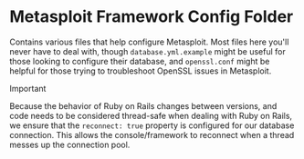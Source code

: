 # Metasploit Framework Config Folder

Contains various files that help configure Metasploit. Most files here you'll never have to deal with, though
`database.yml.example` might be useful for those looking to configure their database, and `openssl.conf`
might be helpful for those trying to troubleshoot OpenSSL issues in Metasploit.

> [!IMPORTANT]
> Because the behavior of Ruby on Rails changes between versions,
> and code needs to be considered thread-safe when dealing with Ruby on Rails,
> we ensure that the `reconnect: true` property is configured for our database
> connection. This allows the console/framework to reconnect when a thread messes
> up the connection pool.
